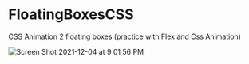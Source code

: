 # FloatingBoxesCSS
CSS Animation 2 floating boxes (practice with Flex and Css Animation) 

![Screen Shot 2021-12-04 at 9 01 56 PM](https://user-images.githubusercontent.com/58197108/144734367-8436aaba-c5d5-4098-b600-320f8937d5b8.png)
